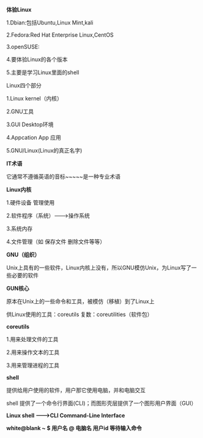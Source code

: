  **体验Linux**

1.Dbian:包括Ubuntu,Linux Mint,kali

2.Fedora:Red Hat Enterprise Linux,CentOS

3.openSUSE:

4.要体验Linux的各个版本

5.主要是学习Linux里面的shell

Linux四个部分

1.Linux kernel（内核）

2.GNU工具

3.GUI Desktop环境

4.Appcation App 应用

5.GNU/Linux(Linux的真正名字) 

**IT术语**

它通常不遵循英语的音标~~~~~是一种专业术语

**Linux内核**

1.硬件设备 管理使用

2.软件程序（系统）--->操作系统

3.系统内存

4.文件管理（如 保存文件 删除文件等等）

**GNU（组织）**

Unix上具有的一些软件，Linux内核上没有，所以GNU模仿Unix，为Linux写了一些必要的软件

**GUN核心**

原本在Unix上的一些命令和工具，被模仿（移植）到了Linux上

供Linux使用的工具：coreutils 复数：coreutilities（软件包）

**coreutils**

1.用来处理文件的工具

2.用来操作文本的工具

3.用来管理进程的工具

**shell**

提供给用户使用的软件，用户那它使用电脑，并和电脑交互

shell 提供了一个命令行界面(CLI)；而图形壳层提供了一个图形用户界面（GUI）

**Linux shell --->CLI  Command-Line Interface**

**white@blank ~ $  用户名 @ 电脑名 用户id 等待输入命令**

